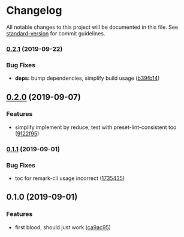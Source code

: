 # Changelog

All notable changes to this project will be documented in this file. See [standard-version](https://github.com/conventional-changelog/standard-version) for commit guidelines.

### [0.2.1](https://github.com/JounQin/remark-preset-prettier/compare/v0.2.0...v0.2.1) (2019-09-22)


### Bug Fixes

* **deps:** bump dependencies, simplify build usage ([b39fb14](https://github.com/JounQin/remark-preset-prettier/commit/b39fb14))

## [0.2.0](https://github.com/JounQin/remark-preset-prettier/compare/v0.1.1...v0.2.0) (2019-09-07)


### Features

* simplify implement by reduce, test with preset-lint-consistent too ([9122f95](https://github.com/JounQin/remark-preset-prettier/commit/9122f95))

### [0.1.1](https://github.com/JounQin/remark-preset-prettier/compare/v0.1.0...v0.1.1) (2019-09-01)


### Bug Fixes

* toc for remark-cli usage incorrect ([1735435](https://github.com/JounQin/remark-preset-prettier/commit/1735435))

## 0.1.0 (2019-09-01)


### Features

* first blood, should just work ([ca9ac95](https://github.com/JounQin/remark-preset-prettier/commit/ca9ac95))
